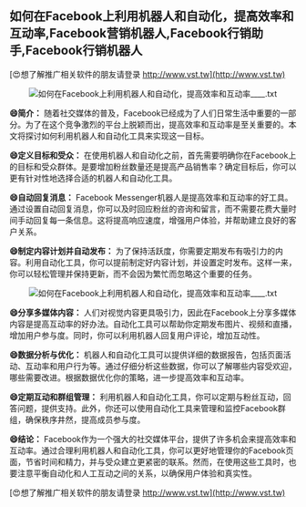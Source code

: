 ## **如何在Facebook上利用机器人和自动化，提高效率和互动率,Facebook营销机器人,Facebook行销助手,Facebook行销机器人**

[😍想了解推广相关软件的朋友请登录 http://www.vst.tw](http://www.vst.tw)

 <center><img src="https://vst.tw/MP4/tuiguang/png/4.png" alt="如何在Facebook上利用机器人和自动化，提高效率和互动率____.txt"></center>

**😄简介：**
随着社交媒体的普及，Facebook已经成为了人们日常生活中重要的一部分。为了在这个竞争激烈的平台上脱颖而出，提高效率和互动率是至关重要的。本文将探讨如何利用机器人和自动化工具来实现这一目标。

**😄定义目标和受众：**
在使用机器人和自动化之前，首先需要明确你在Facebook上的目标和受众群体。是要增加粉丝数量还是提高产品销售率？确定目标后，你可以更有针对性地选择合适的机器人和自动化工具。

**😄自动回复消息：**
Facebook Messenger机器人是提高效率和互动率的好工具。通过设置自动回复消息，你可以及时回应粉丝的咨询和留言，而不需要花费大量时间手动回复每一条信息。这将提高响应速度，增强用户体验，并帮助建立良好的客户关系。

**😄制定内容计划并自动发布：**
为了保持活跃度，你需要定期发布有吸引力的内容。利用自动化工具，你可以提前制定好内容计划，并设置定时发布。这样一来，你可以轻松管理并保持更新，而不会因为繁忙而忽略这个重要的任务。

 <center><img src="https://vst.tw/MP4/tuiguang/png/7.png" alt="如何在Facebook上利用机器人和自动化，提高效率和互动率____.txt"></center>

**😄分享多媒体内容：**
人们对视觉内容更具吸引力，因此在Facebook上分享多媒体内容是提高互动率的好办法。自动化工具可以帮助你定期发布图片、视频和直播，增加用户参与度。同时，你可以利用机器人回复用户评论，增加互动性。

**😄数据分析与优化：**
机器人和自动化工具可以提供详细的数据报告，包括页面活动、互动率和用户行为等。通过仔细分析这些数据，你可以了解哪些内容受欢迎，哪些需要改进。根据数据优化你的策略，进一步提高效率和互动率。

**😄定期互动和群组管理：**
利用机器人和自动化工具，你可以定期与粉丝互动，回答问题，提供支持。此外，你还可以使用自动化工具来管理和监控Facebook群组，确保秩序井然，提高成员参与度。

**😄结论：**
Facebook作为一个强大的社交媒体平台，提供了许多机会来提高效率和互动率。通过合理利用机器人和自动化工具，你可以更好地管理你的Facebook页面，节省时间和精力，并与受众建立更紧密的联系。然而，在使用这些工具时，也要注意平衡自动化和人工互动之间的关系，以确保用户体验和真实性。

[😍想了解推广相关软件的朋友请登录 http://www.vst.tw](http://www.vst.tw)



